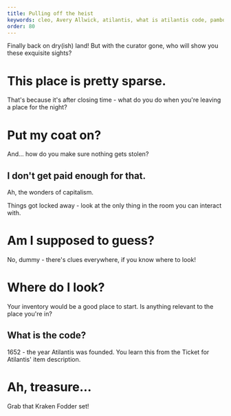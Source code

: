 ```yaml
---
title: Pulling off the heist
keywords: cleo, Avery Allwick, atilantis, what is atilantis code, pambo island, A Coin on Pambo Island, how to get kraken fodder set
order: 80
---
```


Finally back on dry(ish) land! But with the curator gone, who will show you these exquisite sights?

# This place is pretty sparse.
That's because it's after closing time - what do you do when you're leaving a place for the night?

# Put my coat on?
And... how do you make sure nothing gets stolen?

## I don't get paid enough for that.
Ah, the wonders of capitalism.

Things got locked away - look at the only thing in the room you can interact with.

# Am I supposed to guess?
No, dummy - there's clues everywhere, if you know where to look!

# Where do I look?
Your inventory would be a good place to start. Is anything relevant to the place you're in?

## What is the code?
1652 - the year Atilantis was founded. You learn this from the Ticket for Atilantis' item description.

# Ah, treasure...
Grab that Kraken Fodder set!
